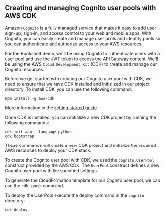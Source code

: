 ## Creating and managing Cognito user pools with AWS CDK

Amazon `Cognito` is a fully managed service that makes it easy to add user sign-up, sign-in, and access control to your web and mobile apps. With Cognito, you can easily create and manage user pools and identity pools so you can authenticate and authorize access to your AWS resources.

For the Bookshelf demo, we'll be using Cognito to authenticate users with a user pool and use the JWT token to access the API Gateway content. We'll be using the AWS `Cloud Development Kit` (CDK) to create and manage our Cognito resources.

Before we get started with creating our Cognito user pool with CDK, we need to ensure that we have CDK installed and initialized in our project directory. To install CDK, you can use the following command:

```
npm install -g aws-cdk
```
More information in the [getting started guide](https://docs.aws.amazon.com/cdk/v2/guide/getting_started.html)

Once CDK is installed, you can initialize a new CDK project by running the following commands:
```
cdk init app --language python
cdk bootstrap
```


These commands will create a new CDK project and initialize the required AWS resources to deploy your CDK stack.

To create the Cognito user pool with CDK, we used the `cognito.UserPool` construct provided by the AWS CDK. The `UserPool` construct defines a new Cognito user pool with the specified settings.

To generate the CloudFormation template for our Cognito user pool, we can use the `cdk synth` command.

To deploy the UserPool execute the deploy command in the `cognito` directory:
```
cdk deploy
```

